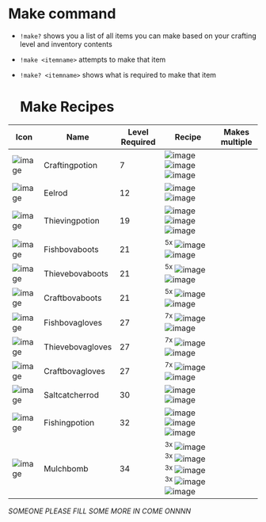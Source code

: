 # Make command #

- `!make?` shows you a list of all items you can make based on your crafting level and inventory contents
- `!make <itemname>` attempts to make that item
- `!make? <itemname>` shows what is required to make that item

  # Make Recipes #

  
| Icon | Name | Level Required | Recipe | Makes multiple |
| ------ | ------ | ----- | ------- | ---- |
| ![image](https://fishbot.app/items/craftingpotion.png) | Craftingpotion | 7 | ![image](https://fishbot.app/items/vial.png) ![image](https://fishbot.app/items/mulch.png)  ![image](https://fishbot.app/items/fisheye.png)  | |
| ![image](https://fishbot.app/items/eelrod.png) | Eelrod | 12 | ![image](https://fishbot.app/items/yewrod.png) ![image](https://fishbot.app/items/lockpick.png)  | |
| ![image](https://fishbot.app/items/thievingpotion.png) | Thievingpotion | 19 | ![image](https://fishbot.app/items/vial.png)  ![image](https://fishbot.app/items/mulch.png)  ![image](https://fishbot.app/items/rustycoin.png)  | |
| ![image](https://fishbot.app/items/fishbovaboots.png) | Fishbovaboots | 21 | <sup>5x</sup> ![image](https://fishbot.app/items/bova.png)  ![image](https://fishbot.app/items/fishberry.png)  | |
| ![image](https://fishbot.app/items/thievebovaboots.png) | Thievebovaboots | 21 |<sup>5x</sup> ![image](https://fishbot.app/items/bova.png)  ![image](https://fishbot.app/items/thieveberry.png)  | |
| ![image](https://fishbot.app/items/craftbovaboots.png) | Craftbovaboots | 21 | <sup>5x</sup> ![image](https://fishbot.app/items/bova.png)  ![image](https://fishbot.app/items/craftberry.png)  | |
| ![image](https://fishbot.app/items/fishbovagloves.png) | Fishbovagloves | 27 | <sup>7x</sup> ![image](https://fishbot.app/items/bova.png)  ![image](https://fishbot.app/items/fishberry.png)  | |
| ![image](https://fishbot.app/items/thievebovagloves.png) | Thievebovagloves | 27 |<sup>7x</sup> ![image](https://fishbot.app/items/bova.png)  ![image](https://fishbot.app/items/thieveberry.png)  | |
| ![image](https://fishbot.app/items/craftbovagloves.png) | Craftbovagloves | 27 | <sup>7x</sup> ![image](https://fishbot.app/items/bova.png)  ![image](https://fishbot.app/items/craftberry.png)  | |
| ![image](https://fishbot.app/items/saltcatcherrod.png) | Saltcatcherrod | 30 | ![image](https://fishbot.app/items/maplerod.png)  ![image](https://fishbot.app/items/glasstrinket.png)   | |
| ![image](https://fishbot.app/items/fishingpotion.png) | Fishingpotion | 32 | ![image](https://fishbot.app/items/vial.png)  ![image](https://fishbot.app/items/mulch.png)   ![image](https://fishbot.app/items/lobsterclaw.png)  | |
| ![image](https://fishbot.app/items/mulchbomb.png) | Mulchbomb | 34 | <sup>3x</sup> ![image](https://fishbot.app/items/mulch.png) <sup>3x</sup> ![image](https://fishbot.app/items/lobsterclaw.png) <sup>3x</sup> ![image](https://fishbot.app/items/fisheggs.png) <sup>3x</sup> ![image](https://fishbot.app/items/fisheye.png) ![image](https://fishbot.app/items/vial.png)  | |



*SOMEONE PLEASE FILL SOME MORE IN COME ONNNN*
